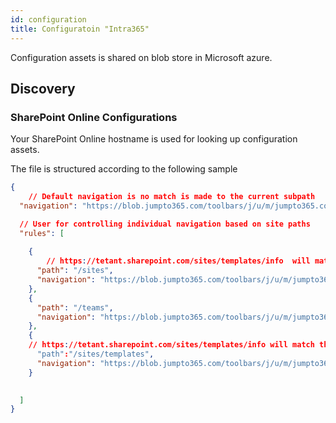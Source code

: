 ```yaml
---
id: configuration
title: Configuratoin "Intra365"
---
```


Configuration assets is shared on blob store in Microsoft azure.

## Discovery

### SharePoint Online Configurations

Your SharePoint Online hostname is used for looking up configuration assets.

The file is structured according to the following sample



```json
{
    // Default navigation is no match is made to the current subpath 
  "navigation": "https://blob.jumpto365.com/toolbars/j/u/m/jumpto365.com/jumpto365 free version.json",

  // User for controlling individual navigation based on site paths
  "rules": [
    
    {
        // https://tetant.sharepoint.com/sites/templates/info  will match this on the path. But as the rules are sorted inreverse order based ont the length of the path, the 3rd rule will win,
      "path": "/sites",
      "navigation": "https://blob.jumpto365.com/toolbars/j/u/m/jumpto365.com/Root.json"
    },
    {
      "path": "/teams",
      "navigation": "https://blob.jumpto365.com/toolbars/j/u/m/jumpto365.com/Root.json"
    },
    {
    // https://tetant.sharepoint.com/sites/templates/info will match this and be the winner
      "path":"/sites/templates",
      "navigation": "https://blob.jumpto365.com/toolbars/j/u/m/jumpto365.com/jumpto365 free version.json"
    }

   
  ]
}

```
